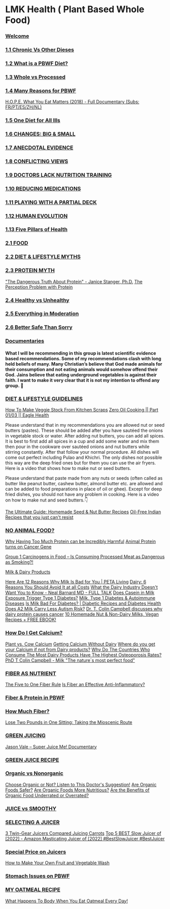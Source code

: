 # LMK Health ( Plant Based Whole Food)

### [Welcome](./welcome.md)
### [1.1 Chronic Vs Other Dieses](./chronic_vs_other_dieases.md)
### [ 1.2 What is a PBWF Diet?](./what_is_pbwf_diet.md)
### [1.3 Whole vs Processed](./whole_vs_processed.md)
### [1.4 Many Reasons for PBWF](./many_reasons_for_pbwf.md)

[H.O.P.E. What You Eat Matters (2018) - Full Documentary (Subs: FR/PT/ES/ZH/NL)](https://youtu.be/FprMvJYnD44)

### [1.5 One Diet for All Ills](./one_diet_for_all_ills.md)
### [1.6 CHANGES: BIG & SMALL](./changes_big_and_small.md)
### [1.7 ANECDOTAL EVIDENCE](./anecdotal_evidence.md)
### [1.8 CONFLICTING VIEWS](./conflicting_views.md)
### [1.9 DOCTORS LACK NUTRITION TRAINING](./doctors_lack_nutrition_training.md)
### [1.10 REDUCING MEDICATIONS](./reducing_medications.md)
### [1.11 PLAYING WITH A PARTIAL DECK](./playing_with_a_partial_deck.md)
### [1.12 HUMAN  EVOLUTION](./human_evolution.md)
### [1.13 Five Pillars of Health](./five_pillars_of_health.md)

### [2.1 FOOD](./food.md)
### [2.2 DIET & LIFESTYLE MYTHS](./diet_and_lifestyle_myths.md)
### [2.3 PROTEIN MYTH](./protein_myth.md)
["The Dangerous Truth About Protein" - Janice Stanger, Ph.D.](https://youtu.be/2R07FL1wVo4)
[The Perception Problem with Protein](https://www.drmcdougall.com/2019/06/14/perception-problem-with-protein/)

### [2.4 Healthy vs Unhealthy](./healthy_vs_unhealthy.md)
### [2.5 Everything in Moderation](./everything_in_moderation.md)
### [2.6 Better Safe Than Sorry](./better_safe_than_sorry.md)
### [Documentaries](./documentaries.md)

#### What I will be recommending in this group is latest scientific evidence based recommendations. Some of my recommendations clash with long held beliefs of many. Many Christian’s believe that God made animals for their consumption and not eating animals would somehow offend their God. Jains believe that eating underground vegetables is against their faith. I want to make it very clear that it is not my intention to offend any group. 🙏

### [DIET & LIFESTYLE GUIDELINES](./diet_and_lifestyle_guidelines.md)
[How To Make Veggie Stock From Kitchen Scraps](https://youtu.be/NcUEZaOp-5s)
[Zero Oil Cooking || Part 01/03 || Eagle Health](https://youtu.be/bOTqmeymKgI)


Please understand that in my recommendations you are allowed nut or seed butters (pastes). These should be added after you have sautéed the onions in vegetable stock or water. After adding nut butters, you can add all spices. It is best to first add all spices in a cup and add some water and mix them then pour in the cookware over sautéed onions and nut butters while stirring constantly. After that follow your normal procedure. All dishes will come out perfect including Pulao and Khichri.
The only dishes not possible this way are the deep fried ones but for them you can use the air fryers. 
Here is a video that shows how to make nut or seed butters.

Please understand that paste made from any nuts or seeds (often called as butter like peanut butter, cashew butter, almond butter etc. are allowed and can be added to food preparations in place of oil or ghee). 
Except for deep fried dishes, you should not have any problem in cooking. Here is a video on how to make nut and seed butters.👇

[The Ultimate Guide: Homemade Seed & Nut Butter Recipes](https://youtu.be/dG3uCbUROfQ)
[Oil-Free Indian Recipes that you just can't resist](https://youtu.be/MOCSFw3nnHU)

### [NO ANIMAL FOOD?](./no_animal_food.md)

[Why Having Too Much Protein can be Incredibly Harmful](https://youtu.be/OABNRYfSZIw)
[Animal Protein turns on Cancer Gene](https://youtu.be/mguepudBoYA)

[Group 1 Carcinogens in Food – Is Consuming Processed Meat as Dangerous as Smoking?!](https://www.cfs.gov.hk/english/multimedia/multimedia_pub/multimedia_pub_fsf_114_02.html)

[Milk & Dairy Products](./milk_and_dairy_products.md)

[Here Are 12 Reasons Why Milk Is Bad for You | PETA Living](https://www.peta.org/living/food/reasons-stop-drinking-milk/)
[Dairy: 6 Reasons You Should Avoid It at all Costs](https://youtu.be/0O-ehIkwGME)
[What the Dairy Industry Doesn't Want You to Know - Neal Barnard MD - FULL TALK](https://youtu.be/h3c_D0s391Q)
[Does Casein in Milk Exposure Trigger Type 1 Diabetes?](https://youtu.be/bDZHBaiSHWo)
[Milk, Type 1 Diabetes & Autoimmune Diseases](https://youtu.be/MScEmjsVXNE)
[Is Milk Bad For Diabetes? | Diabetic Recipes and Diabetes Health](https://youtu.be/LZO7ORbtk-Y)
[Does A2 Milk Carry Less Autism Risk?](https://youtu.be/Uq52kSYzwD8)
[Dr. T. Colin Campbell discusses why dairy protein causes cancer](https://youtu.be/socm4DT3B98)
[10 Homemade Nut & Non-Dairy Milks, Vegan Recipes + FREE EBOOK!](https://youtu.be/UWM_SpUndV8)

### [How Do I Get Calcium?](./how_do_i_get_calcium.md)
[Plant vs. Cow Calcium](https://youtu.be/x_CAqpBnd5E)
[Getting Calcium Without Dairy](https://youtu.be/eeCmqvzqquU)
[Where do you get your Calcium if not from Dairy products?](https://youtu.be/hh05yCLzhC4)
[Why Do The Countries Who Consume The Most Dairy Products Have The Highest Osteoporosis Rates?](https://youtu.be/h8s8W-fPrus)
[PhD T Colin Campbell - Milk "The nature´s most perfect food"](https://youtu.be/ox49ZWSUEQs)

### [FIBER AS NUTRIENT](./fiber_as_nutrient.md)
[The Five to One Fiber Rule](https://youtu.be/tBMEYc0PjXY)
[Is Fiber an Effective Anti-Inflammatory?](https://youtu.be/DhZFoinQpI0)

### [Fiber & Protein in PBWF](./fiber_and_protein_in_pbwf.md)

### [How Much Fiber?](./how_much_fiber.md)
[Lose Two Pounds in One Sitting: Taking the Mioscenic Route](https://youtu.be/pI4OYCOhCYA)

### [GREEN  JUICING](./green_juicing.md)
[Jason Vale – Super Juice Me! Documentary](https://youtu.be/Aaxa7rxEbyk)

### [GREEN JUICE RECIPE](./green_juice_recipe.md)
### [Organic vs Nonorganic](./organic_vs_nonorganic.md)
[Choose Organic or Not? Listen to This Doctor's Suggestion!](https://youtu.be/mq3d0NGOMmc)
[Are Organic Foods Safer?](https://youtu.be/6Icpg2RWgZE)
[Are Organic Foods More Nutritious?](https://youtu.be/q0MUkUgDYok)
[Are the Benefits of Organic Food Underrated or Overrated?](https://youtu.be/1vg1D35uPSI)

### [JUICE vs SMOOTHY](./juice_vs_smoothy.md)
### [SELECTING A JUICER](./selecting_a_juicer.md)
[3 Twin-Gear Juicers Compared Juicing Carrots](https://youtu.be/b-WENLxJoyw)
[Top 5 BEST Slow Juicer of [2022] - Amazon Masticating Juicer of [2022] #BestSlowJuicer #BestJuicer](https://youtu.be/T6nSouUS5LY)

### [Special Price on Juicers](./special_prices_on_juicers.md)
[How to Make Your Own Fruit and Vegetable Wash](https://youtu.be/_2H3rg42wP8)

### [Stomach Issues on PBWF](./stomach_issues_on_pbwf.md)
### [MY OATMEAL RECIPE](./my_oatmeal_recipe.md)
[What Happens To Body When You Eat Oatmeal Every Day!](https://youtu.be/UmAUkwG9OuY)